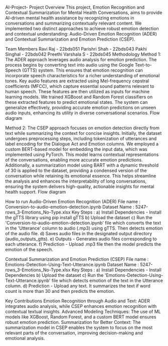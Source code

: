 AI-Project-
Project Overview
This project, Emotion Recognition and Contextual Summarization for Mental Health Conversations, aims to provide AI-driven mental health assistance by recognizing emotions in conversations and summarizing contextually relevant content. We implemented two distinct approaches to achieve robust emotion detection and contextual understanding: Audio-Driven Emotion Recognition (ADER) and Contextual Summarization and Emotion Prediction (CSEP).

Team Members
Ravi Raj - 22bds051
Parishri Shah - 22bds043
Pakhi Singhal - 22bds042
Preethi Varshala S - 22bds045
Methodology
Method 1: The ADER approach leverages audio analysis for emotion prediction. The process begins by converting text into audio using the Google Text-to-Speech (GTTS) system. This ensures that emotion recognition can incorporate speech characteristics for a richer understanding of emotional tones. Key audio features are extracted using Mel-frequency cepstral coefficients (MFCC), which capture essential sound patterns relevant to human speech. These features are then utilized as inputs for machine learning models. We trained XGBoost and Random Forest classifiers on these extracted features to predict emotional states. The system can generalize effectively, providing accurate emotion predictions on unseen audio inputs, enhancing its utility in diverse conversational scenarios.
Flow diagram

Method 2: The CSEP approach focuses on emotion detection directly from text while summarizing the context for concise insights. Initially, the dataset undergoes preprocessing steps, including tokenization of utterances and label encoding for the Dialogue Act and Emotion columns. We employed a custom BERT-based model for embedding the input data, which was implemented using PyTorch. This model learns contextual representations of the conversations, enabling more accurate emotion predictions. Additionally, a summarization model using BART with a dynamic threshold of 30 is applied to the dataset, providing a condensed version of the conversation while retaining its emotional essence. This helps streamline the analysis and enhances the interpretability of long conversations, ensuring the system delivers high-quality, actionable insights for mental health support.
Flow diagram

How to run
Audio-Driven Emotion Recognition (ADER)
File name : Conversion-to-audio-emotion-detection.ipynb
Dataset Name : 5247-rows_3-Emotions_No-Type.xlsx
Key Steps :
a) Install Dependencies - Install the gTTS library using pip install gTTS
b) Upload the dataset
c) Run the 'Conversion-to-audio-emotion-detection.ipynb' file which converts the text in the 'Utterance' column to audio (.mp3) using gTTS. Then detects emotion of the audio file.
d) Saves audio files in the designated output directory (audio_outputs_gtts).
e) Outputs - Generates audio files corresponding to each utterance.
f) Prediction - Upload .mp3 file then the model predicts the emotion of the speech.

Contextual Summarization and Emotion Prediction (CSEP)
File name : Emotions-Detection-Using-Text-Utterance.ipynb
Dataset Name : 5247-rows_3-Emotions_No-Type.xlsx
Key Steps :
a) Install Dependencies - Install Dependencies
b) Upload the dataset
c) Run the 'Emotions-Detection-Using-Text-Utterance.ipynb' file which detects emotion of the text in the Utterance column.
d) Prediction - Upload any text. It summarizes the text if word count is more than 30 and then predicts the emotion.

Key Contributions
Emotion Recognition through Audio and Text: ADER integrates audio analysis, while CSEP enhances emotion recognition with contextual textual insights.
Advanced Modeling Techniques: The use of ML models like XGBoost, Random Forest, and a custom BERT model ensures robust emotion prediction.
Summarization for Better Context: The summarization model in CSEP enables the system to focus on the most relevant parts of the conversation, improving decision-making and emotional analysis.

